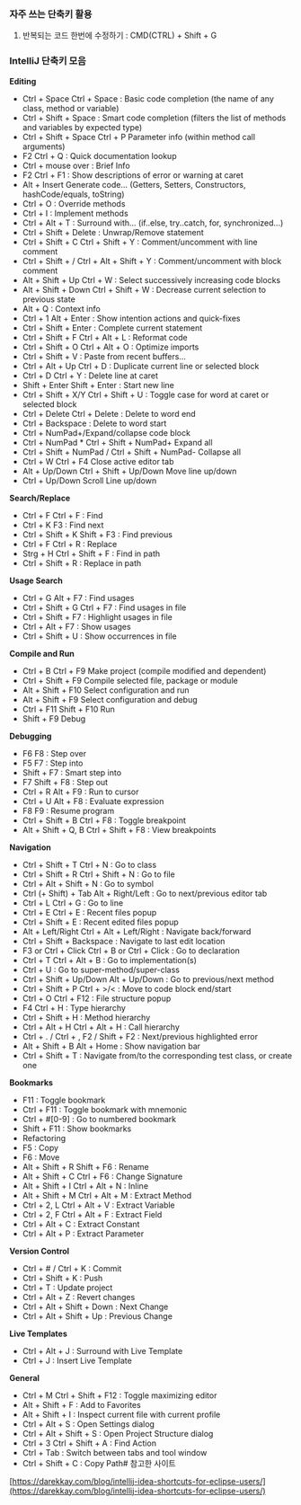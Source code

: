 ### 자주 쓰는 단축키 활용

1. 반복되는 코드 한번에 수정하기 : CMD(CTRL) + Shift + G

### IntelliJ 단축키 모음

**Editing**

- Ctrl + Space Ctrl + Space : Basic code completion (the name of any class, method or variable)
- Ctrl + Shift + Space : Smart code completion (filters the list of methods and variables by expected type)
- Ctrl + Shift + Space Ctrl + P Parameter info (within method call arguments)
- F2 Ctrl + Q : Quick documentation lookup
- Ctrl + mouse over : Brief Info
- F2 Ctrl + F1 : Show descriptions of error or warning at caret
- Alt + Insert Generate code... (Getters, Setters, Constructors, hashCode/equals, toString)
- Ctrl + O : Override methods
- Ctrl + I : Implement methods
- Ctrl + Alt + T : Surround with... (if..else, try..catch, for, synchronized...)
- Ctrl + Shift + Delete : Unwrap/Remove statement
- Ctrl + Shift + C Ctrl + Shift + Y : Comment/uncomment with line comment
- Ctrl + Shift + / Ctrl + Alt + Shift + Y : Comment/uncomment with block comment
- Alt + Shift + Up Ctrl + W : Select successively increasing code blocks
- Alt + Shift + Down Ctrl + Shift + W : Decrease current selection to previous state
- Alt + Q : Context info
- Ctrl + 1 Alt + Enter : Show intention actions and quick-fixes
- Ctrl + Shift + Enter : Complete current statement
- Ctrl + Shift + F Ctrl + Alt + L : Reformat code
- Ctrl + Shift + O Ctrl + Alt + O : Optimize imports
- Ctrl + Shift + V : Paste from recent buffers...
- Ctrl + Alt + Up Ctrl + D : Duplicate current line or selected block
- Ctrl + D Ctrl + Y : Delete line at caret
- Shift + Enter Shift + Enter : Start new line
- Ctrl + Shift + X/Y Ctrl + Shift + U : Toggle case for word at caret or selected block
- Ctrl + Delete Ctrl + Delete : Delete to word end
- Ctrl + Backspace : Delete to word start
- Ctrl + NumPad+/Expand/collapse code block
- Ctrl + NumPad \* Ctrl + Shift + NumPad+ Expand all
- Ctrl + Shift + NumPad / Ctrl + Shift + NumPad- Collapse all
- Ctrl + W Ctrl + F4 Close active editor tab
- Alt + Up/Down Ctrl + Shift + Up/Down Move line up/down
- Ctrl + Up/Down Scroll Line up/down

**Search/Replace**

- Ctrl + F Ctrl + F : Find
- Ctrl + K F3 : Find next
- Ctrl + Shift + K Shift + F3 : Find previous
- Ctrl + F Ctrl + R : Replace
- Strg + H Ctrl + Shift + F : Find in path
- Ctrl + Shift + R : Replace in path

**Usage Search**

- Ctrl + G Alt + F7 : Find usages
- Ctrl + Shift + G Ctrl + F7 : Find usages in file
- Ctrl + Shift + F7 : Highlight usages in file
- Ctrl + Alt + F7 : Show usages
- Ctrl + Shift + U : Show occurrences in file

**Compile and Run**

- Ctrl + B Ctrl + F9 Make project (compile modified and dependent)
- Ctrl + Shift + F9 Compile selected file, package or module
- Alt + Shift + F10 Select configuration and run
- Alt + Shift + F9 Select configuration and debug
- Ctrl + F11 Shift + F10 Run
- Shift + F9 Debug

**Debugging**

- F6 F8 : Step over
- F5 F7 : Step into
- Shift + F7 : Smart step into
- F7 Shift + F8 : Step out
- Ctrl + R Alt + F9 : Run to cursor
- Ctrl + U Alt + F8 : Evaluate expression
- F8 F9 : Resume program
- Ctrl + Shift + B Ctrl + F8 : Toggle breakpoint
- Alt + Shift + Q, B Ctrl + Shift + F8 : View breakpoints

**Navigation**

- Ctrl + Shift + T Ctrl + N : Go to class
- Ctrl + Shift + R Ctrl + Shift + N : Go to file
- Ctrl + Alt + Shift + N : Go to symbol
- Ctrl (+ Shift) + Tab Alt + Right/Left : Go to next/previous editor tab
- Ctrl + L Ctrl + G : Go to line
- Ctrl + E Ctrl + E : Recent files popup
- Ctrl + Shift + E : Recent edited files popup
- Alt + Left/Right Ctrl + Alt + Left/Right : Navigate back/forward
- Ctrl + Shift + Backspace : Navigate to last edit location
- F3 or Ctrl + Click Ctrl + B or Ctrl + Click : Go to declaration
- Ctrl + T Ctrl + Alt + B : Go to implementation(s)
- Ctrl + U : Go to super-method/super-class
- Ctrl + Shift + Up/Down Alt + Up/Down : Go to previous/next method
- Ctrl + Shift + P Ctrl + >/< : Move to code block end/start
- Ctrl + O Ctrl + F12 : File structure popup
- F4 Ctrl + H : Type hierarchy
- Ctrl + Shift + H : Method hierarchy
- Ctrl + Alt + H Ctrl + Alt + H : Call hierarchy
- Ctrl + . / Ctrl + , F2 / Shift + F2 : Next/previous highlighted error
- Alt + Shift + B Alt + Home : Show navigation bar
- Ctrl + Shift + T : Navigate from/to the corresponding test class, or create one

**Bookmarks**

- F11 : Toggle bookmark
- Ctrl + F11 : Toggle bookmark with mnemonic
- Ctrl + #[0-9] : Go to numbered bookmark
- Shift + F11 : Show bookmarks
- Refactoring
- F5 : Copy
- F6 : Move
- Alt + Shift + R Shift + F6 : Rename
- Alt + Shift + C Ctrl + F6 : Change Signature
- Alt + Shift + I Ctrl + Alt + N : Inline
- Alt + Shift + M Ctrl + Alt + M : Extract Method
- Ctrl + 2, L Ctrl + Alt + V : Extract Variable
- Ctrl + 2, F Ctrl + Alt + F : Extract Field
- Ctrl + Alt + C : Extract Constant
- Ctrl + Alt + P : Extract Parameter

**Version Control**

- Ctrl + # / Ctrl + K : Commit
- Ctrl + Shift + K : Push
- Ctrl + T : Update project
- Ctrl + Alt + Z : Revert changes
- Ctrl + Alt + Shift + Down : Next Change
- Ctrl + Alt + Shift + Up : Previous Change

**Live Templates**

- Ctrl + Alt + J : Surround with Live Template
- Ctrl + J : Insert Live Template

**General**

- Ctrl + M Ctrl + Shift + F12 : Toggle maximizing editor
- Alt + Shift + F : Add to Favorites
- Alt + Shift + I : Inspect current file with current profile
- Ctrl + Alt + S : Open Settings dialog
- Ctrl + Alt + Shift + S : Open Project Structure dialog
- Ctrl + 3 Ctrl + Shift + A : Find Action
- Ctrl + Tab : Switch between tabs and tool window
- Ctrl + Shift + C : Copy Path# 참고한 사이트

[https://darekkay.com/blog/intellij-idea-shortcuts-for-eclipse-users/](https://darekkay.com/blog/intellij-idea-shortcuts-for-eclipse-users/)
